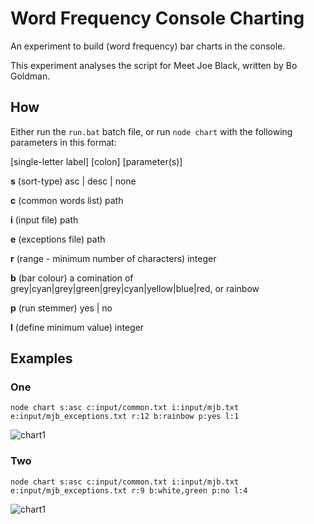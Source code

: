 # Word Frequency Console Charting

An experiment to build (word frequency) bar charts in the console.

This experiment analyses the script for Meet Joe Black, written by Bo Goldman.

## How

Either run the `run.bat` batch file, or run `node chart` with the following parameters in this format:

[single-letter label] [colon] [parameter(s)]

**s** (sort-type) asc | desc | none

**c** (common words list) path

**i** (input file) path

**e** (exceptions file) path

**r** (range - minimum number of characters) integer

**b** (bar colour) a comination of grey|cyan|grey|green|grey|cyan|yellow|blue|red, or rainbow

**p** (run stemmer) yes | no

**l** (define minimum value) integer

## Examples

### One

`node chart s:asc c:input/common.txt i:input/mjb.txt e:input/mjb_exceptions.txt r:12 b:rainbow p:yes l:1`

![chart1](http://dl.dropbox.com/u/80737100/chart1.png)

### Two

`node chart s:asc c:input/common.txt i:input/mjb.txt e:input/mjb_exceptions.txt r:9 b:white,green p:no l:4`

![chart1](http://dl.dropbox.com/u/80737100/chart2.png)